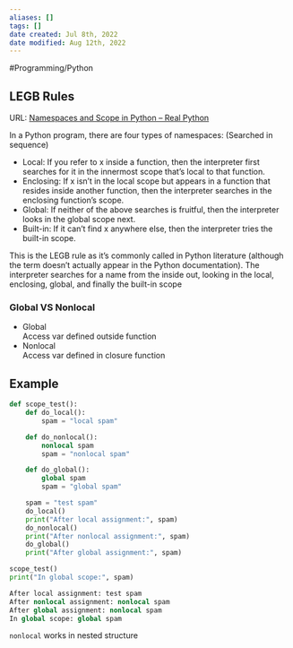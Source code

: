 ```yaml
---
aliases: []
tags: []
date created: Jul 8th, 2022
date modified: Aug 12th, 2022
---
```

#Programming/Python
## LEGB Rules
URL: [Namespaces and Scope in Python – Real Python](https://realpython.com/python-namespaces-scope/)

In a Python program, there are four types of namespaces: (Searched in sequence)
- Local: If you refer to x inside a function, then the interpreter first searches for it in the innermost scope that’s local to that function.
- Enclosing: If x isn’t in the local scope but appears in a function that resides inside another function, then the interpreter searches in the enclosing function’s scope.
- Global: If neither of the above searches is fruitful, then the interpreter looks in the global scope next.
- Built-in: If it can’t find x anywhere else, then the interpreter tries the built-in scope.

This is the LEGB rule as it’s commonly called in Python literature (although the term doesn’t actually appear in the Python documentation). The interpreter searches for a name from the inside out, looking in the local, enclosing, global, and finally the built-in scope

### Global VS Nonlocal
- Global  
Access var defined outside function
- Nonlocal  
Access var defined in closure function


## Example

```python
def scope_test():
    def do_local():
        spam = "local spam"

    def do_nonlocal():
        nonlocal spam
        spam = "nonlocal spam"

    def do_global():
        global spam
        spam = "global spam"

    spam = "test spam"
    do_local()
    print("After local assignment:", spam)
    do_nonlocal()
    print("After nonlocal assignment:", spam)
    do_global()
    print("After global assignment:", spam)

scope_test()
print("In global scope:", spam)

After local assignment: test spam
After nonlocal assignment: nonlocal spam
After global assignment: nonlocal spam
In global scope: global spam
```

`nonlocal` works in nested structure

